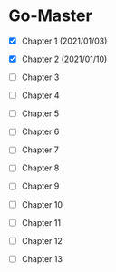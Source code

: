 # Go-Master

 - [x] Chapter 1 (2021/01/03)
 
 - [x] Chapter 2 (2021/01/10)
 
 - [ ] Chapter 3
 
 - [ ] Chapter 4
 
 - [ ] Chapter 5
 
 - [ ] Chapter 6
 
 - [ ] Chapter 7
 
 - [ ] Chapter 8
 
 - [ ] Chapter 9
 
 - [ ] Chapter 10
 
 - [ ] Chapter 11
 
 - [ ] Chapter 12
 
 - [ ] Chapter 13     
